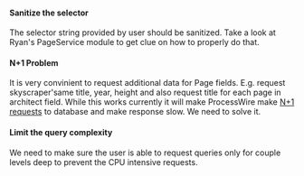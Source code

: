 #### Sanitize the selector
The selector string provided by user should be sanitized. Take a look at Ryan's
PageService module to get clue on how to properly do that.

#### N+1 Problem
It is very convinient to request additional data for Page fields. E.g. request skyscraper'same
title, year, height and also request title for each page in architect field. While this works
currently it will make ProcessWire make [N+1 requests][n1-problem] to database and make
response slow. We need to solve it.

#### Limit the query complexity
We need to make sure the user is able to request queries only for couple levels deep
to prevent the CPU intensive requests.



[n1-problem]: https://secure.phabricator.com/book/phabcontrib/article/n_plus_one/